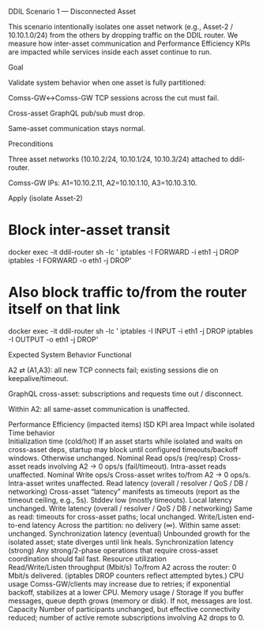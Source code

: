 DDIL Scenario 1 — Disconnected Asset

This scenario intentionally isolates one asset network (e.g., Asset-2 / 10.10.1.0/24) from the others by dropping traffic on the DDIL router. We measure how inter-asset communication and Performance Efficiency KPIs are impacted while services inside each asset continue to run.

Goal

Validate system behavior when one asset is fully partitioned:

Comss-GW↔Comss-GW TCP sessions across the cut must fail.

Cross-asset GraphQL pub/sub must drop.

Same-asset communication stays normal.


Preconditions

Three asset networks (10.10.2/24, 10.10.1/24, 10.10.3/24) attached to ddil-router.

Comss-GW IPs: A1=10.10.2.11, A2=10.10.1.10, A3=10.10.3.10.

Apply (isolate Asset-2)


# Block inter-asset transit
docker exec -it ddil-router sh -lc '
iptables -I FORWARD -i eth1 -j DROP
iptables -I FORWARD -o eth1 -j DROP'

# Also block traffic to/from the router itself on that link
docker exec -it ddil-router sh -lc '
iptables -I INPUT  -i eth1 -j DROP
iptables -I OUTPUT -o eth1 -j DROP'


Expected System Behavior
Functional

A2 ⇄ (A1,A3): all new TCP connects fail; existing sessions die on keepalive/timeout.

GraphQL cross-asset: subscriptions and requests time out / disconnect.

Within A2: all same-asset communication is unaffected.




Performance Efficiency (impacted items)
ISD KPI area	Impact while isolated
Time behavior	
Initialization time (cold/hot)	If an asset starts while isolated and waits on cross-asset deps, startup may block until configured timeouts/backoff windows. Otherwise unchanged.
Nominal Read ops/s (req/resp)	Cross-asset reads involving A2 → 0 ops/s (fail/timeout). Intra-asset reads unaffected.
Nominal Write ops/s	Cross-asset writes to/from A2 → 0 ops/s. Intra-asset writes unaffected.
Read latency (overall / resolver / QoS / DB / networking)	Cross-asset “latency” manifests as timeouts (report as the timeout ceiling, e.g., 5s). Stddev low (mostly timeouts). Local latency unchanged.
Write latency (overall / resolver / QoS / DB / networking)	Same as read: timeouts for cross-asset paths; local unchanged.
Write/Listen end-to-end latency	Across the partition: no delivery (∞). Within same asset: unchanged.
Synchronization latency (eventual)	Unbounded growth for the isolated asset; state diverges until link heals.
Synchronization latency (strong)	Any strong/2-phase operations that require cross-asset coordination should fail fast.
Resource utilization	
Read/Write/Listen throughput (Mbit/s)	To/from A2 across the router: 0 Mbit/s delivered. (iptables DROP counters reflect attempted bytes.)
CPU usage	Comss-GW/clients may increase due to retries; if exponential backoff, stabilizes at a lower CPU.
Memory usage / Storage	If you buffer messages, queue depth grows (memory or disk). If not, messages are lost.
Capacity	Number of participants unchanged, but effective connectivity reduced; number of active remote subscriptions involving A2 drops to 0.
